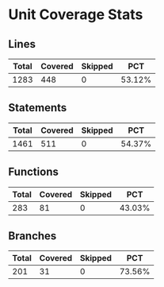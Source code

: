 # Unit Coverage Stats

## Lines

| Total | Covered | Skipped | PCT    |
| ----- | ------- | ------- | ------ |
| 1283  | 448     | 0       | 53.12% |

## Statements

| Total | Covered | Skipped | PCT    |
| ----- | ------- | ------- | ------ |
| 1461  | 511     | 0       | 54.37% |

## Functions

| Total | Covered | Skipped | PCT    |
| ----- | ------- | ------- | ------ |
| 283   | 81      | 0       | 43.03% |

## Branches

| Total | Covered | Skipped | PCT    |
| ----- | ------- | ------- | ------ |
| 201   | 31      | 0       | 73.56% |

